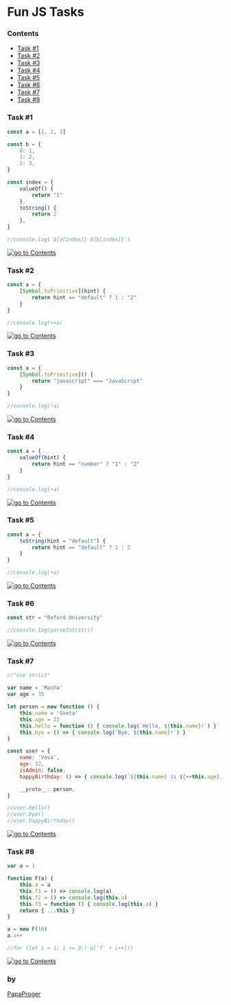 # Fun JS Tasks

### <a id="0">Contents</a>

- [Task #1](#1)
- [Task #2](#2)
- [Task #3](#3)
- [Task #4](#4)
- [Task #5](#5)
- [Task #6](#6)
- [Task #7](#7)
- [Task #8](#8)

### <a id="1">Task #1</a>

```javascript
const a = [1, 2, 3]

const b = {
    0: 1,
    1: 2,
    2: 3,
}

const index = {
    valueOf() {
        return "1"
    },
    toString() {
        return 2
    },
}

//console.log(`${a[index]} ${b[index]}`)
```

<a href="#0"><img src="https://img.shields.io/badge/go%20to%20contents%20&#9650;-242424?style=for-the-badge" alt="go to Contents" /></a>

### <a id="2">Task #2</a>

```javascript
const a = {
    [Symbol.toPrimitive](hint) {
        return hint == "default" ? 1 : "2"
    }
}

//console.log(++a)
```

<a href="#0"><img src="https://img.shields.io/badge/go%20to%20contents%20&#9650;-242424?style=for-the-badge" alt="go to Contents" /></a>

### <a id="3">Task #3</a>

```javascript
const a = {
    [Symbol.toPrimitive]() {
        return "javascript" === "JavaScript"
    }
}

//console.log(!a)
```

<a href="#0"><img src="https://img.shields.io/badge/go%20to%20contents%20&#9650;-242424?style=for-the-badge" alt="go to Contents" /></a>

### <a id="4">Task #4</a>

```javascript
const a = {
    valueOf(hint) {
        return hint == "number" ? "1" : "2"
    }
}

//console.log(+a)
```

<a href="#0"><img src="https://img.shields.io/badge/go%20to%20contents%20&#9650;-242424?style=for-the-badge" alt="go to Contents" /></a>

### <a id="5">Task #5</a>

```javascript
const a = {
    toString(hint = "default") {
        return hint == "default" ? 1 : 2
    }
}

//console.log(+a)
```

<a href="#0"><img src="https://img.shields.io/badge/go%20to%20contents%20&#9650;-242424?style=for-the-badge" alt="go to Contents" /></a>

### <a id="6">Task #6</a>

```javascript
const str = "0xford University"

//console.log(parseInt(str))
```

<a href="#0"><img src="https://img.shields.io/badge/go%20to%20contents%20&#9650;-242424?style=for-the-badge" alt="go to Contents" /></a>

### <a id="7">Task #7</a>

```javascript
//"use strict"

var name = 'Masha'
var age = 35

let person = new function () {
    this.name = 'Sveta'
    this.age = 22
    this.hello = function () { console.log(`Hello, ${this.name}!`) }
    this.bye = () => { console.log(`Bye, ${this.name}!`) }
}

const user = {
    name: 'Vova',
    age: 32,
    isAdmin: false,
    happyBirthday: () => { console.log(`${this.name} is ${++this.age}.`) },

    __proto__: person,
}

//user.hello()
//user.bye()
//user.happyBirthday()
```

<a href="#0"><img src="https://img.shields.io/badge/go%20to%20contents%20&#9650;-242424?style=for-the-badge" alt="go to Contents" /></a>

### <a id="8">Task #8</a>

```javascript
var a = 1

function F(a) {
    this.a = a
    this.f1 = () => console.log(a)
    this.f2 = () => console.log(this.a)
    this.f3 = function () { console.log(this.a) }
    return { ...this }
}

a = new F(10)
a.a++

//for (let i = 1; i <= 3;) a['f' + i++]()
```

<a href="#0"><img src="https://img.shields.io/badge/go%20to%20contents%20&#9650;-242424?style=for-the-badge" alt="go to Contents" /></a>

### by

[PapaProger](https://github.com/papaproger)